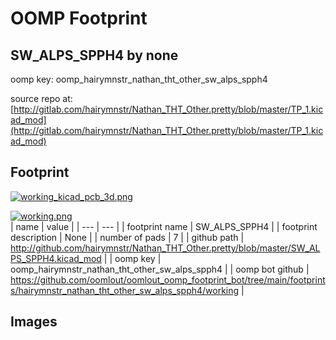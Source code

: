 # OOMP Footprint  
## SW_ALPS_SPPH4  by none  
  
oomp key: oomp_hairymnstr_nathan_tht_other_sw_alps_spph4  
  
source repo at: [http://gitlab.com/hairymnstr/Nathan_THT_Other.pretty/blob/master/TP_1.kicad_mod](http://gitlab.com/hairymnstr/Nathan_THT_Other.pretty/blob/master/TP_1.kicad_mod)  
## Footprint  
  
[![working_kicad_pcb_3d.png](working_kicad_pcb_3d_600.png)](working_kicad_pcb_3d.png)  
  
[![working.png](working_600.png)](working.png)  
| name | value | 
| --- | --- | 
| footprint name | SW_ALPS_SPPH4 | 
| footprint description | None | 
| number of pads | 7 | 
| github path | http://github.com/hairymnstr/Nathan_THT_Other.pretty/blob/master/SW_ALPS_SPPH4.kicad_mod | 
| oomp key | oomp_hairymnstr_nathan_tht_other_sw_alps_spph4 | 
| oomp bot github | https://github.com/oomlout/oomlout_oomp_footprint_bot/tree/main/footprints/hairymnstr_nathan_tht_other_sw_alps_spph4/working | 
## Images  
